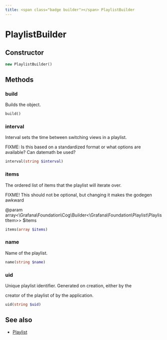 ```yaml
---
title: <span class="badge builder"></span> PlaylistBuilder
---
```

# <span class="badge builder"></span> PlaylistBuilder

## Constructor

```php
new PlaylistBuilder()
```
## Methods

### <span class="badge object-method"></span> build

Builds the object.

```php
build()
```

### <span class="badge object-method"></span> interval

Interval sets the time between switching views in a playlist.

FIXME: Is this based on a standardized format or what options are available? Can datemath be used?

```php
interval(string $interval)
```

### <span class="badge object-method"></span> items

The ordered list of items that the playlist will iterate over.

FIXME! This should not be optional, but changing it makes the godegen awkward

@param array<\Grafana\Foundation\Cog\Builder<\Grafana\Foundation\Playlist\PlaylistItem>> $items

```php
items(array $items)
```

### <span class="badge object-method"></span> name

Name of the playlist.

```php
name(string $name)
```

### <span class="badge object-method"></span> uid

Unique playlist identifier. Generated on creation, either by the

creator of the playlist of by the application.

```php
uid(string $uid)
```

## See also

 * <span class="badge object-type-class"></span> [Playlist](./object-Playlist.md)
